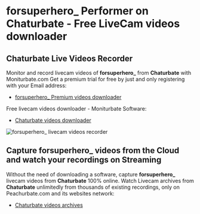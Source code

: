 # forsuperhero_ Performer on Chaturbate - Free LiveCam videos downloader

## Chaturbate Live Videos Recorder

Monitor and record livecam videos of **forsuperhero_** from **Chaturbate** with Moniturbate.com
Get a premium trial for free by just and only registering with your Email address:
* [forsuperhero_ Premium videos downloader](https://moniturbate.com/request-demo-licence-key.html)

Free livecam videos downloader - Moniturbate Software:
* [Chaturbate videos downloader](https://moniturbate.com/moniturbate-download-software.html)

![forsuperhero_ livecam videos recorder](https://peachurnet.com/templates/moniturbate-software.png)


## Capture forsuperhero_ videos from the Cloud and watch your recordings on Streaming

Without the need of downloading a software, capture **forsuperhero_** livecam videos from **Chaturbate** 100% online.
Watch Livecam archives from **Chaturbate** unlimitedly from thousands of existing recordings, only on Peachurbate.com and its websites network:
* [Chaturbate videos archives](https://peachurnet.com/)